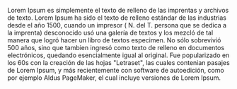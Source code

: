 Lorem Ipsum es simplemente el texto de relleno de 
las imprentas y archivos de texto. Lorem Ipsum ha 
sido el texto de relleno estándar de las 
industrias desde el año 1500, cuando un impresor (
N. del T. persona que se dedica a la imprenta) 
desconocido usó una galería de textos y los 
mezcló de tal manera que logró hacer un libro de 
textos especimen. No sólo sobrevivió 500 años, 
sino que tambien ingresó como texto de relleno en 
documentos electrónicos, quedando esencialmente 
igual al original. Fue popularizado en los 60s 
con la creación de las hojas "Letraset", las 
cuales contenian pasajes de Lorem Ipsum, y más 
recientemente con software de autoedición, como 
por ejemplo Aldus PageMaker, el cual incluye 
versiones de Lorem Ipsum.
